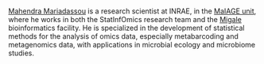 <br/>

<a href="https://mahendra-mariadassou.github.io/">Mahendra Mariadassou</a> is a research scientist at INRAE, in the [MaIAGE unit](https://maiage.inrae.fr/), where he works in both the StatInfOmics research team and the [Migale](https://migale.inrae.fr/) bioinformatics facility. He is specialized in the development of statistical methods for the analysis of omics data, especially metabarcoding and metagenomics data, with applications in microbial ecology and microbiome studies. 

<a href="https://orcid.org/0000-0003-2986-354X" title="ORCID"><i class="ai ai-orcid"></i></a>
<a href="https://github.com/mahendra-mariadassou" title="GitHub"><i class="fab fa-github"></i></a>
<a href="https://mahendra-mariadassou.github.io/" title="Work"><i class="fas fa-briefcase"></i></a>